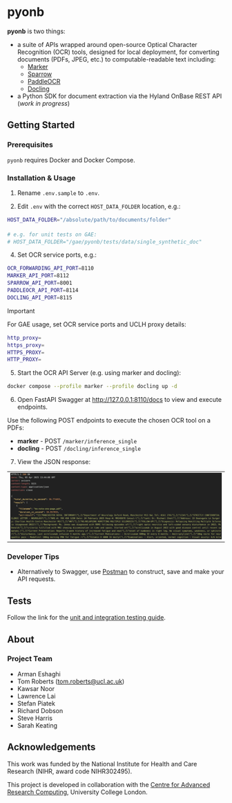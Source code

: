 # pyonb

<!--COMMENT OUT

[![pre-commit](https://img.shields.io/badge/pre--commit-enabled-brightgreen?logo=pre-commit&logoColor=white)](https://github.com/pre-commit/pre-commit)
[![Tests status][tests-badge]][tests-link]
[![Linting status][linting-badge]][linting-link]
[![Documentation status][documentation-badge]][documentation-link]
[![License][license-badge]](./LICENSE.md)

END COMMENT OUT-->

**pyonb** is two things:

- a suite of APIs wrapped around open-source Optical Character Recognition (OCR) tools, designed for local deployment, for converting documents (PDFs, JPEG, etc.) to computable-readable text including:
  - [Marker](https://github.com/VikParuchuri/marker)
  - [Sparrow](https://github.com/katanaml/sparrow)
  - [PaddleOCR](https://github.com/PaddlePaddle/PaddleOCR)
  - [Docling](https://github.com/docling-project/docling)
- a Python SDK for document extraction via the Hyland OnBase REST API (_work in progress_)

## Getting Started

### Prerequisites

`pyonb` requires Docker and Docker Compose.

### Installation & Usage

1. Rename `.env.sample` to `.env`.

2. Edit `.env` with the correct `HOST_DATA_FOLDER` location, e.g.:

```sh
HOST_DATA_FOLDER="/absolute/path/to/documents/folder"

# e.g. for unit tests on GAE:
# HOST_DATA_FOLDER="/gae/pyonb/tests/data/single_synthetic_doc"
```

4. Set OCR service ports, e.g.:

```sh
OCR_FORWARDING_API_PORT=8110
MARKER_API_PORT=8112
SPARROW_API_PORT=8001
PADDLEOCR_API_PORT=8114
DOCLING_API_PORT=8115
```

> [!IMPORTANT]
> For GAE usage, set OCR service ports and UCLH proxy details:
>
> ```sh
> http_proxy=
> https_proxy=
> HTTPS_PROXY=
> HTTP_PROXY=
> ```

5. Start the OCR API Server (e.g. using marker and docling):

```sh
docker compose --profile marker --profile docling up -d
```

6. Open FastAPI Swagger at <http://127.0.0.1:8110/docs> to view and execute endpoints.

Use the following POST endpoints to execute the chosen OCR tool on a PDFs:

- **marker** - POST `/marker/inference_single`
- **docling** - POST `/docling/inference_single`

7. View the JSON response:

|                                                                 |
| :-------------------------------------------------------------: |
| ![OCR Server JSON response](docs/ocr-json-response-example.png) |

<!-- <div style="text-align:center;"></center> -->

### Developer Tips

- Alternatively to Swagger, use [Postman](https://www.postman.com/) to construct, save and make your API requests.

## Tests

Follow the link for the [unit and integration testing guide](tests/README.md).

## About

### Project Team

- Arman Eshaghi
- Tom Roberts ([tom.roberts@ucl.ac.uk](mailto:tom.roberts@ucl.ac.uk))
- Kawsar Noor
- Lawrence Lai
- Stefan Piatek
- Richard Dobson
- Steve Harris
- Sarah Keating

## Acknowledgements

This work was funded by the National Institute for Health and Care Research (NIHR, award code NIHR302495).

This project is developed in collaboration with the
[Centre for Advanced Research Computing](https://ucl.ac.uk/arc), University
College London.
